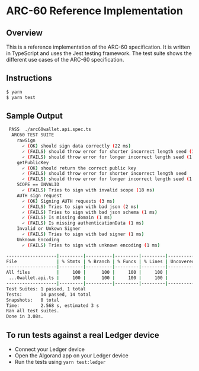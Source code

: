 # ARC-60 Reference Implementation

## Overview

This is a reference implementation of the ARC-60 specification. It is written in TypeScript and uses the Jest testing framework.
The test suite shows the different use cases of the ARC-60 specification.

## Instructions

```bash
$ yarn
$ yarn test
```

## Sample Output

```bash
 PASS  ./arc60wallet.api.spec.ts
  ARC60 TEST SUITE
    rawSign
      ✓ (OK) should sign data correctly (22 ms)
      ✓ (FAILS) should throw error for shorter incorrect length seed (1 ms)
      ✓ (FAILS) should throw error for longer incorrect length seed (1 ms)
    getPublicKey
      ✓ (OK) should return the correct public key
      ✓ (FAILS) should throw error for shorter incorrect length seed
      ✓ (FAILS) should throw error for longer incorrect length seed (1 ms)
    SCOPE == INVALID
      ✓ (FAILS) Tries to sign with invalid scope (18 ms)
    AUTH sign request
      ✓ (OK) Signing AUTH requests (3 ms)
      ✓ (FAILS) Tries to sign with bad json (2 ms)
      ✓ (FAILS) Tries to sign with bad json schema (1 ms)
      ✓ (FAILS) Is missing domain (1 ms)
      ✓ (FAILS) Is missing authenticationData (1 ms)
    Invalid or Unkown Signer
      ✓ (FAILS) Tries to sign with bad signer (1 ms)
    Unknown Encoding
      ✓ (FAILS) Tries to sign with unknown encoding (1 ms)

-------------------|---------|----------|---------|---------|-------------------
File               | % Stmts | % Branch | % Funcs | % Lines | Uncovered Line #s 
-------------------|---------|----------|---------|---------|-------------------
All files          |     100 |      100 |     100 |     100 |                   
 ...0wallet.api.ts |     100 |      100 |     100 |     100 |                   
-------------------|---------|----------|---------|---------|-------------------
Test Suites: 1 passed, 1 total
Tests:       14 passed, 14 total
Snapshots:   0 total
Time:        2.568 s, estimated 3 s
Ran all test suites.
Done in 3.08s.

```

## To run tests against a real Ledger device

- Connect your Ledger device
- Open the Algorand app on your Ledger device
- Run the tests using `yarn test:ledger`